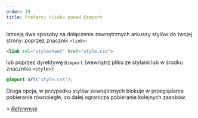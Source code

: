 ```yaml
---
order: 19
title: Preferuj <link> ponad @import
---
```


Istnieją dwa sposoby na dołączenie zewnętrznych arkuszy stylów do twojej strony: poprzez znacznik `<link>`:

```html
<link rel="stylesheet" href="style.css">
```

lub poprzez dyrektywę `@import` (wewnątrz pliku ze stylami lub w środku znacznika `<style>`):

```css
@import url('style.css');
```

Druga opcja, w przypadku stylów zewnętrznych blokuje w przeglądarce pobieranie równoległe, co dalej ogranicza pobieranie kolejnych zasobów.

*> [Referencje](https://github.com/zenorocha/browser-diet/wiki/References#prefer--over-import)*

